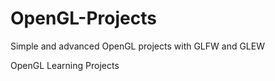 # OpenGL-Projects
Simple and advanced OpenGL projects with GLFW and GLEW

OpenGL Learning Projects 
